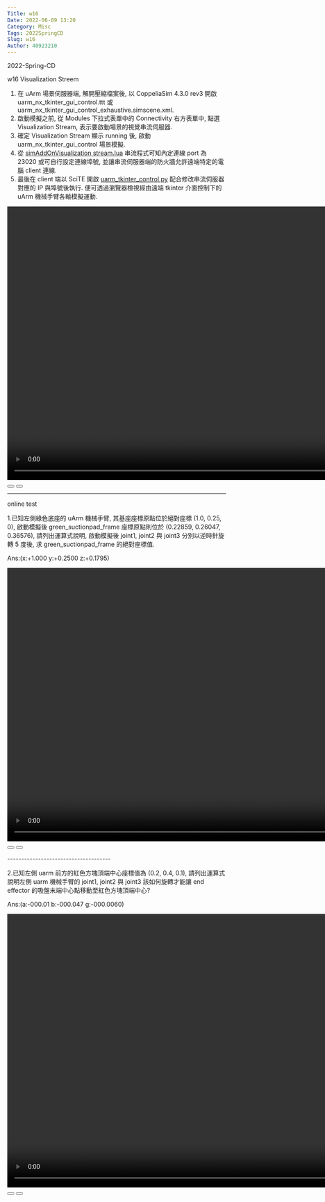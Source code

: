 ```yaml
---
Title: w16 
Date: 2022-06-09 13:20
Category: Misc
Tags: 2022SpringCD
Slug: w16
Author: 40923210
---
```


2022-Spring-CD 

<!-- PELICAN_END_SUMMARY -->
w16
Visualization Streem
<ol>
<li>在 uArm 場景伺服器端, 解開壓縮檔案後, 以 CoppeliaSim 4.3.0 rev3 開啟 uarm_nx_tkinter_gui_control.ttt 或 uarm_nx_tkinter_gui_control_exhaustive.simscene.xml.</li>
<li>啟動模擬之前, 從 Modules 下拉式表單中的 Connectivity 右方表單中, 點選 Visualization Stream, 表示要啟動場景的視覺串流伺服器.</li>
<li>確定 Visualization Stream 顯示 running 後, 啟動 uarm_nx_tkinter_gui_control 場景模擬.</li>
<li>從&nbsp;<a href="https://github.com/CoppeliaRobotics/threejsFrontend/blob/master/simAddOnVisualization%20stream.lua#L17">simAddOnVisualization stream.lua</a><span>&nbsp;</span>串流程式可知內定連線 port 為 23020 或可自行設定連線埠號, 並讓串流伺服器端的防火牆允許遠端特定的電腦 client 連線.</li>
<li>最後在 client 端以 SciTE 開啟&nbsp;<a href="https://github.com/mdecycu/cd2022_guide/blob/main/downloads/w15/tkinter_control/uarm_tkinter_control.py#L61">uarm_tkinter_control.py</a><span>&nbsp;</span>配合修改串流伺服器對應的 IP 與埠號後執行. 便可透過瀏覽器檢視經由遠端 tkinter 介面控制下的 uArm 機械手臂各軸模擬運動.</li>
</ol>
<script>// <![CDATA[
var winkVideoData = {
  dataVersion: 1,
  frameRate: 20,
  buttonFrameLength: 10,
  buttonFrameOffset: 5,
  frameStops: {
  },
};
// ]]></script>
<div class="winkVideoContainerClass"><video width="1008" height="630" autoplay="autoplay" class="winkVideoClass" controls="controls" data-dirname="/static" data-varname="winkVideoData"> muted="true"&gt;
      <source src="https://40923210.github.io/cd2022/downloads/w16-1.mp4" type="video/mp4" /></video>
<div class="winkVideoOverlayClass"></div>
<div class="winkVideoControlBarClass"><button class="winkVideoControlBarPlayButtonClass"></button> <button class="winkVideoControlBarPauseButtonClass"></button>
<div class="winkVideoControlBarProgressLeftClass"></div>
<div class="winkVideoControlBarProgressEmptyMiddleClass"></div>
<div class="winkVideoControlBarProgressRightClass"></div>
</div>
</div>

------------------------------------------------------------------------------------------------------------

online test
<p>1.已知左側綠色底座的 uArm 機械手臂, 其基座座標原點位於絕對座標 (1.0, 0.25, 0), 啟動模擬後 green_suctionpad_frame 座標原點則位於 (0.22859, 0.26047, 0.36576), 請列出運算式說明, 啟動模擬後 joint1, joint2 與 joint3 分別以逆時針旋轉 5 度後, 求 green_suctionpad_frame 的絕對座標值.</p>
<div class="winkVideoControlBarProgressThumbClass">
<p>Ans:(x:+1.000 y:+0.2500 z:+0.1795)</p>
</div>
<script>// <![CDATA[
var winkVideoData = {
  dataVersion: 1,
  frameRate: 20,
  buttonFrameLength: 10,
  buttonFrameOffset: 5,
  frameStops: {
  },
};
// ]]></script>
<div class="winkVideoContainerClass"><video width="1008" height="630" autoplay="autoplay" class="winkVideoClass" controls="controls" data-dirname="/static" data-varname="winkVideoData"> muted="true"&gt;
      <source src="https://40923210.github.io/cd2022/downloads/online-1.mp4" type="video/mp4" /></video>
<div class="winkVideoOverlayClass"></div>
<div class="winkVideoControlBarClass"><button class="winkVideoControlBarPlayButtonClass"></button> <button class="winkVideoControlBarPauseButtonClass"></button>
<div class="winkVideoControlBarProgressLeftClass"></div>
<div class="winkVideoControlBarProgressLeftClass"></div>
<div class="winkVideoControlBarProgressLeftClass"></div>
</div>
</div>
<p>-------------------------------------</p>
<p>2.已知左側 uarm 前方的紅色方塊頂端中心座標值為 (0.2, 0.4, 0.1), 請列出運算式說明左側 uarm 機械手臂的 joint1, joint2 與 joint3 該如何旋轉才能讓 end effector 的吸盤末端中心點移動至紅色方塊頂端中心?</p>
<p>Ans:(a:-000.01 b:-000.047 g:-000.0060)</p>
<p></p>
<script>// <![CDATA[
var winkVideoData = {
  dataVersion: 1,
  frameRate: 20,
  buttonFrameLength: 10,
  buttonFrameOffset: 5,
  frameStops: {
  },
};
// ]]></script>
<div class="winkVideoContainerClass"><video width="1008" height="630" autoplay="autoplay" class="winkVideoClass" controls="controls" data-dirname="/static" data-varname="winkVideoData"> muted="true"&gt;
      <source src="https://40923210.github.io/cd2022/downloads/online-2.mp4" type="video/mp4" /></video>
<div class="winkVideoOverlayClass"></div>
<div class="winkVideoControlBarClass"><button class="winkVideoControlBarPlayButtonClass"></button> <button class="winkVideoControlBarPauseButtonClass"></button>
<div class="winkVideoControlBarProgressLeftClass"></div>
<div class="winkVideoControlBarProgressEmptyMiddleClass"></div>
<div class="winkVideoControlBarProgressRightClass"></div>
<div class="winkVideoControlBarProgressFilledMiddleClass"></div>
<div class="winkVideoControlBarProgressThumbClass"></div>
</div>
<div class="winkVideoPlayOverlayClass"></div>
</div>